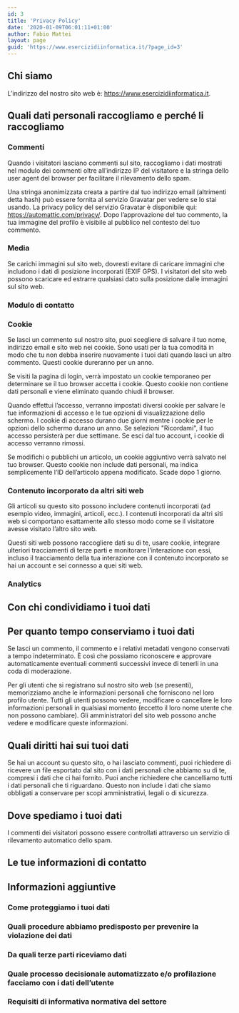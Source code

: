```yaml
---
id: 3
title: 'Privacy Policy'
date: '2020-01-09T06:01:11+01:00'
author: Fabio Mattei
layout: page
guid: 'https://www.esercizidiinformatica.it/?page_id=3'
---
```


## Chi siamo

L’indirizzo del nostro sito web è: https://www.esercizidiinformatica.it.

## Quali dati personali raccogliamo e perché li raccogliamo

### Commenti

Quando i visitatori lasciano commenti sul sito, raccogliamo i dati mostrati nel modulo dei commenti oltre all’indirizzo IP del visitatore e la stringa dello user agent del browser per facilitare il rilevamento dello spam.

Una stringa anonimizzata creata a partire dal tuo indirizzo email (altrimenti detta hash) può essere fornita al servizio Gravatar per vedere se lo stai usando. La privacy policy del servizio Gravatar è disponibile qui: https://automattic.com/privacy/. Dopo l’approvazione del tuo commento, la tua immagine del profilo è visibile al pubblico nel contesto del tuo commento.

### Media

Se carichi immagini sul sito web, dovresti evitare di caricare immagini che includono i dati di posizione incorporati (EXIF GPS). I visitatori del sito web possono scaricare ed estrarre qualsiasi dato sulla posizione dalle immagini sul sito web.

### Modulo di contatto

### Cookie

Se lasci un commento sul nostro sito, puoi scegliere di salvare il tuo nome, indirizzo email e sito web nei cookie. Sono usati per la tua comodità in modo che tu non debba inserire nuovamente i tuoi dati quando lasci un altro commento. Questi cookie dureranno per un anno.

Se visiti la pagina di login, verrà impostato un cookie temporaneo per determinare se il tuo browser accetta i cookie. Questo cookie non contiene dati personali e viene eliminato quando chiudi il browser.

Quando effettui l’accesso, verranno impostati diversi cookie per salvare le tue informazioni di accesso e le tue opzioni di visualizzazione dello schermo. I cookie di accesso durano due giorni mentre i cookie per le opzioni dello schermo durano un anno. Se selezioni "Ricordami", il tuo accesso persisterà per due settimane. Se esci dal tuo account, i cookie di accesso verranno rimossi.

Se modifichi o pubblichi un articolo, un cookie aggiuntivo verrà salvato nel tuo browser. Questo cookie non include dati personali, ma indica semplicemente l’ID dell’articolo appena modificato. Scade dopo 1 giorno.

### Contenuto incorporato da altri siti web

Gli articoli su questo sito possono includere contenuti incorporati (ad esempio video, immagini, articoli, ecc.). I contenuti incorporati da altri siti web si comportano esattamente allo stesso modo come se il visitatore avesse visitato l’altro sito web.

Questi siti web possono raccogliere dati su di te, usare cookie, integrare ulteriori tracciamenti di terze parti e monitorare l’interazione con essi, incluso il tracciamento della tua interazione con il contenuto incorporato se hai un account e sei connesso a quei siti web.

### Analytics

## Con chi condividiamo i tuoi dati

## Per quanto tempo conserviamo i tuoi dati

Se lasci un commento, il commento e i relativi metadati vengono conservati a tempo indeterminato. È così che possiamo riconoscere e approvare automaticamente eventuali commenti successivi invece di tenerli in una coda di moderazione.

Per gli utenti che si registrano sul nostro sito web (se presenti), memorizziamo anche le informazioni personali che forniscono nel loro profilo utente. Tutti gli utenti possono vedere, modificare o cancellare le loro informazioni personali in qualsiasi momento (eccetto il loro nome utente che non possono cambiare). Gli amministratori del sito web possono anche vedere e modificare queste informazioni.

## Quali diritti hai sui tuoi dati

Se hai un account su questo sito, o hai lasciato commenti, puoi richiedere di ricevere un file esportato dal sito con i dati personali che abbiamo su di te, compresi i dati che ci hai fornito. Puoi anche richiedere che cancelliamo tutti i dati personali che ti riguardano. Questo non include i dati che siamo obbligati a conservare per scopi amministrativi, legali o di sicurezza.

## Dove spediamo i tuoi dati

I commenti dei visitatori possono essere controllati attraverso un servizio di rilevamento automatico dello spam.

## Le tue informazioni di contatto

## Informazioni aggiuntive

### Come proteggiamo i tuoi dati

### Quali procedure abbiamo predisposto per prevenire la violazione dei dati

### Da quali terze parti riceviamo dati

### Quale processo decisionale automatizzato e/o profilazione facciamo con i dati dell’utente

### Requisiti di informativa normativa del settore